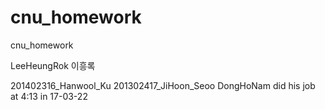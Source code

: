 # cnu_homework
cnu_homework

LeeHeungRok 이흥록

201402316_Hanwool_Ku
201302417_JiHoon_Seoo
DongHoNam did his job at 4:13 in 17-03-22

